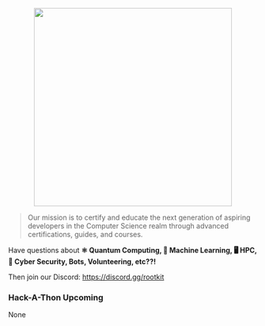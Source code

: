 <p align="center">
    <img src="https://sp-ao.shortpixel.ai/client/to_webp,q_lossy,ret_img,w_1111,h_244/https://rootkit.education/wp-content/uploads/2021/06/Asset-1.png" align="center" width="400px" />
</p>

> Our mission is to certify and educate the next generation of aspiring developers in the Computer Science realm through advanced certifications, guides, and courses.

Have questions about <b>⚛️ Quantum Computing, 🤖 Machine Learning, 🖥️ HPC, 🔐 Cyber Security, Bots, Volunteering, etc??!</b>

Then join our Discord: https://discord.gg/rootkit

### Hack-A-Thon Upcoming
None
